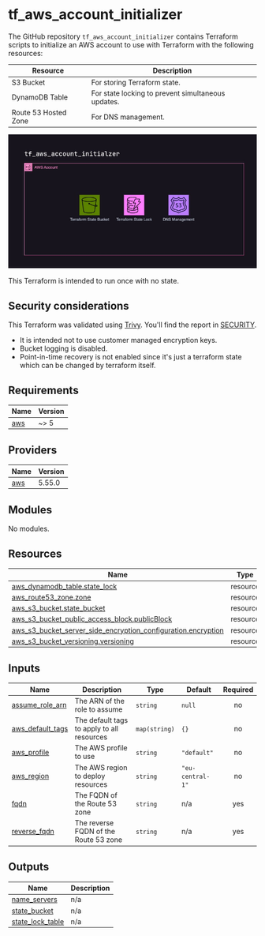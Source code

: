 # tf_aws_account_initializer
The GitHub repository `tf_aws_account_initializer` contains Terraform scripts to initialize an AWS account to use with Terraform with the following resources:

| Resource | Description |
| -------- | ----------- |
| S3 Bucket | For storing Terraform state. |
| DynamoDB Table | For state locking to prevent simultaneous updates. |
| Route 53 Hosted Zone | For DNS management. |

![Overview](./docs/overview.jpg)

This Terraform is intended to run once with no state.

## Security considerations
This Terraform was validated using [Trivy](https://aquasecurity.github.io/trivy/v0.52/). You'll find the report in [SECURITY](./SECURITY). 

- It is intended not to use customer managed encryption keys.
- Bucket logging is disabled.
- Point-in-time recovery is not enabled since it's just a terraform state which can be changed by terraform itself.

## Requirements

| Name | Version |
|------|---------|
| <a name="requirement_aws"></a> [aws](#requirement\_aws) | ~> 5 |

## Providers

| Name | Version |
|------|---------|
| <a name="provider_aws"></a> [aws](#provider\_aws) | 5.55.0 |

## Modules

No modules.

## Resources

| Name | Type |
|------|------|
| [aws_dynamodb_table.state_lock](https://registry.terraform.io/providers/hashicorp/aws/latest/docs/resources/dynamodb_table) | resource |
| [aws_route53_zone.zone](https://registry.terraform.io/providers/hashicorp/aws/latest/docs/resources/route53_zone) | resource |
| [aws_s3_bucket.state_bucket](https://registry.terraform.io/providers/hashicorp/aws/latest/docs/resources/s3_bucket) | resource |
| [aws_s3_bucket_public_access_block.publicBlock](https://registry.terraform.io/providers/hashicorp/aws/latest/docs/resources/s3_bucket_public_access_block) | resource |
| [aws_s3_bucket_server_side_encryption_configuration.encryption](https://registry.terraform.io/providers/hashicorp/aws/latest/docs/resources/s3_bucket_server_side_encryption_configuration) | resource |
| [aws_s3_bucket_versioning.versioning](https://registry.terraform.io/providers/hashicorp/aws/latest/docs/resources/s3_bucket_versioning) | resource |

## Inputs

| Name | Description | Type | Default | Required |
|------|-------------|------|---------|:--------:|
| <a name="input_assume_role_arn"></a> [assume\_role\_arn](#input\_assume\_role\_arn) | The ARN of the role to assume | `string` | `null` | no |
| <a name="input_aws_default_tags"></a> [aws\_default\_tags](#input\_aws\_default\_tags) | The default tags to apply to all resources | `map(string)` | `{}` | no |
| <a name="input_aws_profile"></a> [aws\_profile](#input\_aws\_profile) | The AWS profile to use | `string` | `"default"` | no |
| <a name="input_aws_region"></a> [aws\_region](#input\_aws\_region) | The AWS region to deploy resources | `string` | `"eu-central-1"` | no |
| <a name="input_fqdn"></a> [fqdn](#input\_fqdn) | The FQDN of the Route 53 zone | `string` | n/a | yes |
| <a name="input_reverse_fqdn"></a> [reverse\_fqdn](#input\_reverse\_fqdn) | The reverse FQDN of the Route 53 zone | `string` | n/a | yes |

## Outputs

| Name | Description |
|------|-------------|
| <a name="output_name_servers"></a> [name\_servers](#output\_name\_servers) | n/a |
| <a name="output_state_bucket"></a> [state\_bucket](#output\_state\_bucket) | n/a |
| <a name="output_state_lock_table"></a> [state\_lock\_table](#output\_state\_lock\_table) | n/a |
